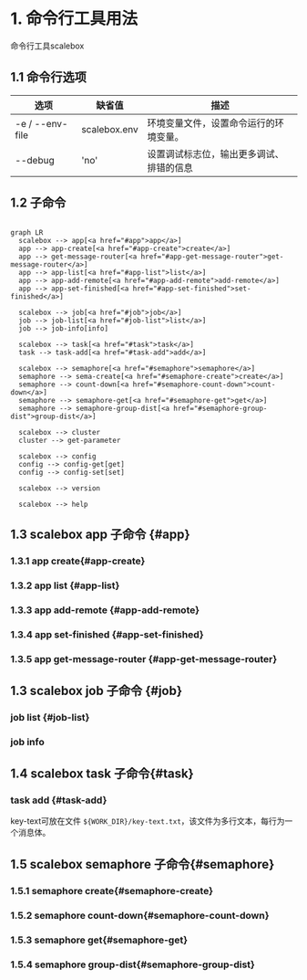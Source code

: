 # 1. 命令行工具用法

命令行工具scalebox

## 1.1 命令行选项

| 选项               | 缺省值          | 描述                              |
| ----------------- | -------------- | --------------------------------- |
| -e / --env-file   | scalebox.env   | 环境变量文件，设置命令运行的环境变量。 |
| --debug           | 'no'           | 设置调试标志位，输出更多调试、排错的信息 |

## 1.2 子命令

```{mermaid}

graph LR
  scalebox --> app[<a href="#app">app</a>]
  app --> app-create[<a href="#app-create">create</a>]
  app --> get-message-router[<a href="#app-get-message-router">get-message-router</a>]
  app --> app-list[<a href="#app-list">list</a>]
  app --> app-add-remote[<a href="#app-add-remote">add-remote</a>]
  app --> app-set-finished[<a href="#app-set-finished">set-finished</a>]

  scalebox --> job[<a href="#job">job</a>]
  job --> job-list[<a href="#job-list">list</a>]
  job --> job-info[info]

  scalebox --> task[<a href="#task">task</a>]
  task --> task-add[<a href="#task-add">add</a>]

  scalebox --> semaphore[<a href="#semaphore">semaphore</a>]
  semaphore --> sema-create[<a href="#semaphore-create">create</a>]
  semaphore --> count-down[<a href="#semaphore-count-down">count-down</a>]
  semaphore --> semaphore-get[<a href="#semaphore-get">get</a>]
  semaphore --> semaphore-group-dist[<a href="#semaphore-group-dist">group-dist</a>]

  scalebox --> cluster
  cluster --> get-parameter

  scalebox --> config
  config --> config-get[get]
  config --> config-set[set]  

  scalebox --> version

  scalebox --> help

```


## 1.3 scalebox app 子命令 {#app}

### 1.3.1 app create{#app-create}

### 1.3.2 app list {#app-list}

### 1.3.3 app add-remote {#app-add-remote}

### 1.3.4 app set-finished {#app-set-finished}

### 1.3.5 app get-message-router {#app-get-message-router}
  
## 1.3 scalebox job 子命令 {#job}

### job list {#job-list}

### job info

## 1.4 scalebox task 子命令{#task}

### task add {#task-add}

key-text可放在文件 ```${WORK_DIR}/key-text.txt```，该文件为多行文本，每行为一个消息体。


## 1.5 scalebox semaphore 子命令{#semaphore}

### 1.5.1 semaphore create{#semaphore-create}


### 1.5.2 semaphore count-down{#semaphore-count-down}


### 1.5.3 semaphore get{#semaphore-get}


### 1.5.4 semaphore group-dist{#semaphore-group-dist}

